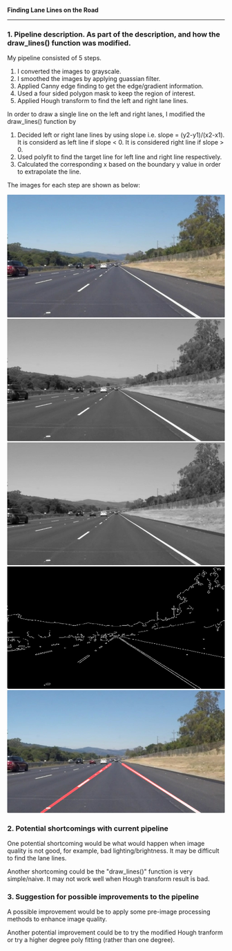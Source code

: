 **Finding Lane Lines on the Road** 

[//]: # (Image References)

[image1]: ./report_images/original.jpg "Original"
[image2]: ./report_images/gray.jpg "Grayscale"
[image3]: ./report_images/smoothed.jpg "Smoothed"
[image4]: ./report_images/cannyEdge.jpg "CannyEdge"
[image5]: ./report_images/lines.jpg "Lines"
---

### 1. Pipeline description. As part of the description, and how the draw_lines() function was modified.

My pipeline consisted of 5 steps. 
1) I converted the images to grayscale. 
2) I smoothed the images by applying guassian filter. 
3) Applied Canny edge finding to get the edge/gradient information. 
4) Used a four sided polygon mask to keep the region of interest. 
5) Applied Hough transform to find the left and right lane lines.

In order to draw a single line on the left and right lanes, I modified the draw_lines() function by 
1) Decided left or right lane lines by using slope i.e. slope = (y2-y1)/(x2-x1). It is considerd as left line if slope < 0. It is considered right line if slope > 0.
2) Used polyfit to find the target line for left line and right line respectively.
3) Calculated the corresponding x based on the boundary y value in order to extrapolate the line.

The images for each step are shown as below: 

![Original Image][image1]
![Gray Image][image2]
![Smoothed Image][image3]
![Canny Edge Image][image4]
![Lane Line Image][image5]


### 2. Potential shortcomings with current pipeline


One potential shortcoming would be what would happen when image quality is not good, for example, bad lighting/brightness. It may be difficult to find the lane lines.

Another shortcoming could be the "draw_lines()" function is very simple/naive. It may not work well when Hough transform result is bad.


### 3. Suggestion for possible improvements to the pipeline

A possible improvement would be to apply some pre-image processing methods to enhance image quality.

Another potential improvement could be to try the modified Hough tranform or try a higher degree poly fitting (rather than one degree).
